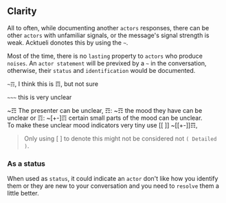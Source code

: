 ## Clarity
All to often, while documenting another `actors` responses, there can be other `actors` with unfamiliar signals, or  the message's signal strength is weak.  Acktueli donotes this by using the `~`.

  Most of the time, there is no `lasting` property to `actors` who produce `noises`.  An `actor statement` will be previxed by a `~` in the conversation, otherwise, their `status` and `identification` would be documented.

`~☶`, I think this is ☶, but not sure

`~~~` this is very unclear

~☶ The presenter can be unclear, 
☶: ~☶ the mood they have can be unclear or 
☶: ~[+-]☶ certain small parts of the mood can be unclear.  
To make these unclear mood indicators very tiny use [[ ]] ~[[+-]]☶, 

> Only using [ ] to denote this might not be considered not `( Detailed )`.

### As a status
When used as `status`, it could indicate an `actor` don't like how you identify them or they are new to your conversation and you need to `resolve` them a little better.